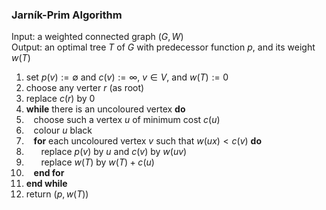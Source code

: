 ### Jarník-Prim Algorithm

Input: a weighted connected graph $(G, W)$<br>
Output: an optimal tree $T$ of $G$ with predecessor function $p$, and its weight $w(T)$
 1. set $p(v):=\emptyset$ and $c(v):=\infty$, $v\in V$, and $w(T):=0$
 2. choose any verter $r$ (as root)
 3. replace $c(r)$ by $0$
 4. **while** there is an uncoloured vertex **do**
 5. &nbsp;&nbsp;&nbsp;choose such a vertex $u$ of minimum cost $c(u)$
 6. &nbsp;&nbsp;&nbsp;colour $u$ black
 7. &nbsp;&nbsp;&nbsp;**for** each uncoloured vertex $v$ such that $w(ux) < c(v)$ **do**
 8. &nbsp;&nbsp;&nbsp;&nbsp;&nbsp;&nbsp;replace $p(v)$ by $u$ and $c(v)$ by $w(uv)$
 9. &nbsp;&nbsp;&nbsp;&nbsp;&nbsp;&nbsp;replace $w(T)$ by $w(T) + c(u)$
10. &nbsp;&nbsp;&nbsp;**end for**
11. **end while**
12. return $(p, w(T))$